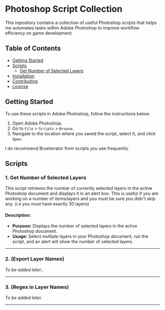 # Photoshop Script Collection

This repository contains a collection of useful Photoshop scripts that helps me automates tasks within Adobe Photoshop to improve workflow efficiency on game development.

## Table of Contents

- [Getting Started](#getting-started)
- [Scripts](#scripts)
  - [Get Number of Selected Layers](#get-number-of-selected-layers)
- [Installation](#installation)
- [Contributing](#contributing)
- [License](#license)

## Getting Started

To use these scripts in Adobe Photoshop, follow the instructions below:

1. Open Adobe Photoshop.
2. Go to `File` > `Scripts` > `Browse`.
3. Navigate to the location where you saved the script, select it, and click `Open`.

I do recommend Brusherator from scripts you use frequently.

## Scripts

### 1. Get Number of Selected Layers

This script retrieves the number of currently selected layers in the active Photoshop document and displays it in an alert box. 
This is useful if you are working on a number of items/layers and you must be sure you didn't skip any. (i.e you must have exactly 30 layers)

#### Description:

- **Purpose:** Displays the number of selected layers in the active Photoshop document.
- **Usage:** Select multiple layers in your Photoshop document, run the script, and an alert will show the number of selected layers.

---

### 2. (Export Layer Names)

*To be added later.*.

---

### 3. (Regex in Layer Names)

*To be added later.*

---

